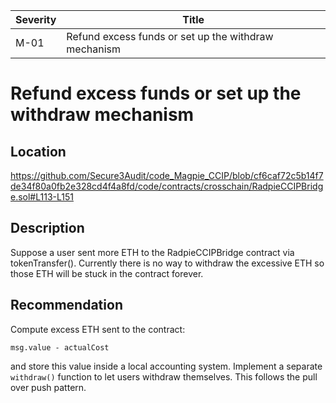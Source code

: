 | Severity | Title |
| -------- | -------- | 
|M-01 |Refund excess funds or set up the withdraw mechanism|

# Refund excess funds or set up the withdraw mechanism

## Location

https://github.com/Secure3Audit/code_Magpie_CCIP/blob/cf6caf72c5b14f7de34f80a0fb2e328cd4f4a8fd/code/contracts/crosschain/RadpieCCIPBridge.sol#L113-L151

## Description

Suppose a user sent more ETH to the RadpieCCIPBridge contract via tokenTransfer(). Currently there is no way to withdraw the excessive ETH so those ETH will be stuck in the contract forever.

## Recommendation

Compute excess ETH sent to the contract:

```solidity
msg.value - actualCost
```

and store this value inside a local accounting system. Implement a separate `withdraw()` function to let users withdraw themselves. This follows the pull over push pattern.
